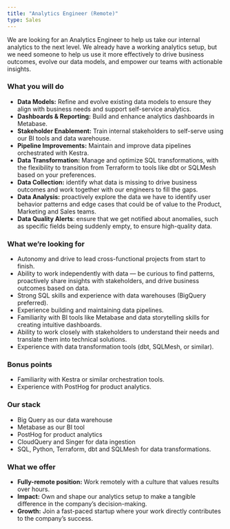 ```yaml
---
title: "Analytics Engineer (Remote)"
type: Sales
---
```


We are looking for an Analytics Engineer to help us take our internal analytics to the next level. We already have a working analytics setup, but we need someone to help us use it more effectively to drive business outcomes, evolve our data models, and empower our teams with actionable insights. 

### What you will do

- **Data Models:** Refine and evolve existing data models to ensure they align with business needs and support self-service analytics.
- **Dashboards & Reporting:** Build and enhance analytics dashboards in Metabase.
- **Stakeholder Enablement:** Train internal stakeholders to self-serve using our BI tools and data warehouse.
- **Pipeline Improvements:** Maintain and improve data pipelines orchestrated with Kestra.
- **Data Transformation:** Manage and optimize SQL transformations, with the flexibility to transition from Terraform to tools like dbt or SQLMesh based on your preferences.
- **Data Collection:** identify what data is missing to drive business outcomes and work together with our engineers to fill the gaps.
- **Data Analysis:** proactively explore the data we have to identify user behavior patterns and edge cases that could be of value to the Product, Marketing and Sales teams.
- **Data Quality Alerts**: ensure that we get notified about anomalies, such as specific fields being suddenly empty, to ensure high-quality data.

### What we’re looking for

- Autonomy and drive to lead cross-functional projects from start to finish.
- Ability to work independently with data — be curious to find patterns, proactively share insights with stakeholders, and drive business outcomes based on data.
- Strong SQL skills and experience with data warehouses (BigQuery preferred).
- Experience building and maintaining data pipelines.
- Familiarity with BI tools like Metabase and data storytelling skills for creating intuitive dashboards.
- Ability to work closely with stakeholders to understand their needs and translate them into technical solutions.
- Experience with data transformation tools (dbt, SQLMesh, or similar).

### Bonus points

- Familiarity with Kestra or similar orchestration tools.
- Experience with PostHog for product analytics.

### Our stack

- Big Query as our data warehouse
- Metabase as our BI tool
- PostHog for product analytics
- CloudQuery and Singer for data ingestion
- SQL, Python, Terraform, dbt and SQLMesh for data transformations.

### What we offer

- **Fully-remote position:** Work remotely with a culture that values results over hours.
- **Impact:** Own and shape our analytics setup to make a tangible difference in the company’s decision-making.
- **Growth:** Join a fast-paced startup where your work directly contributes to the company’s success.